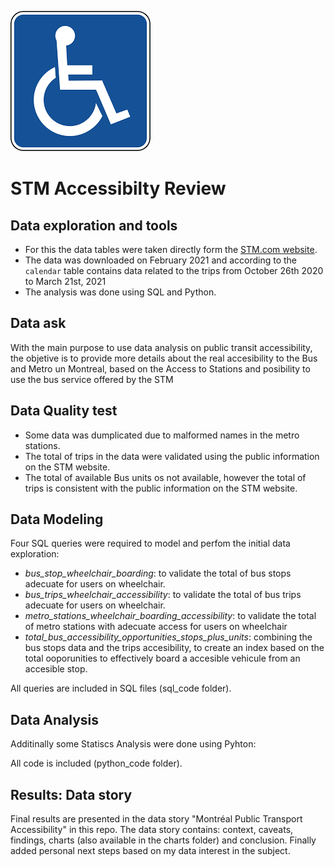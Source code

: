 ![](image/accesibility.png)
# STM Accessibilty Review 

## Data exploration and tools
- For this the data tables were taken directly form the [STM.com website](http://www.stm.info/en/about/developers). 
- The data was downloaded on February 2021 and according to the `calendar` table contains data related to the trips from October 26th 2020 to March 21st, 2021 
- The analysis was done using SQL and Python.

## Data ask
With the main purpose to use data analysis on public transit accessibility, the objetive is to provide more details about the real accesibility to the Bus and Metro un Montreal, based on the Access to Stations and posibility to use the bus service offered by the STM

## Data Quality test
- Some data was dumplicated due to malformed names in the metro stations.
- The total of trips in the data were validated using the public information on the STM website.
- The total of available Bus units os not available, however the total of trips is consistent with the public information on the STM website. 

## Data Modeling

Four SQL queries were required to model and perfom the initial data exploration:
- *bus_stop_wheelchair_boarding*: to validate the total of bus stops adecuate for users on wheelchair.
- *bus_trips_wheelchair_accessibility*: to validate the total of bus trips adecuate for users on wheelchair.
- *metro_stations_wheelchair_boarding_accessibility*: to validate the total of metro stations with adecuate access for users on wheelchair
- *total_bus_accessibility_opportunities_stops_plus_units*: combining the bus stops data and the trips accesibility, to create an index based on the total ooporunities to effectively board a accesible vehicule from an accesible stop.

All queries are included in SQL files (sql_code folder).

## Data Analysis

Additinally some Statiscs Analysis were done using Pyhton:

All code is included (python_code folder).

## Results: Data story
Final results are presented in the data story "Montréal Public Transport Accessibility" in this repo. 
The data story contains: context, caveats, findings, charts (also available in the charts folder) and conclusion. Finally added personal next steps based on my data interest in the subject.
